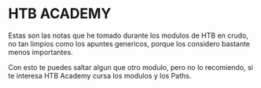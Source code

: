 # HTB ACADEMY


Estas son las notas que he tomado durante los modulos de HTB en crudo, no tan limpios como los apuntes genericos, porque los considero bastante menos importantes.


Con esto te puedes saltar algun que otro modulo, pero no lo recomiendo, si te interesa HTB Academy cursa los modulos y los Paths.
